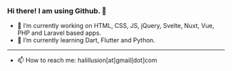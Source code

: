 ### Hi there! I am using Github. 👋

- 🔭 I’m currently working on HTML, CSS, JS, jQuery, Svelte, Nuxt, Vue, PHP and Laravel based apps.
- 🌱 I’m currently learning Dart, Flutter and Python.
- ---
- 📫 How to reach me: halillusion[at]gmail[dot]com

<!--
**halillusion/halillusion** is a ✨ _special_ ✨ repository because its `README.md` (this file) appears on your GitHub profile.

Here are some ideas to get you started:

- 🔭 I’m currently working on ...
- 🌱 I’m currently learning ...
- 👯 I’m looking to collaborate on ...
- 🤔 I’m looking for help with ...
- 💬 Ask me about ...
- 📫 How to reach me: ...
- 😄 Pronouns: ...
- ⚡ Fun fact: ...
-->
